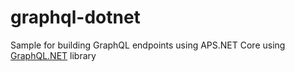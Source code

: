 # graphql-dotnet
Sample for building GraphQL endpoints using APS.NET Core using [GraphQL.NET](https://github.com/graphql-dotnet/graphql-dotnet) library
